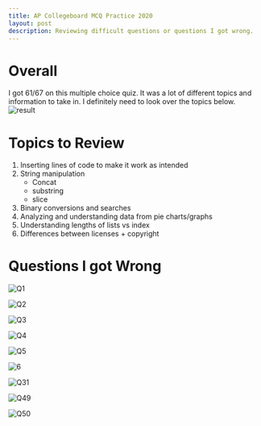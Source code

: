 ```yaml
---
title: AP Collegeboard MCQ Practice 2020 
layout: post 
description: Reviewing difficult questions or questions I got wrong.
---
```

# Overall
I got 61/67 on this multiple choice quiz. It was a lot of different topics and information to take in. I definitely need to look over the topics below.
![result]({{site.baseurl}}/images/2020result.png)

# Topics to Review
1. Inserting lines of code to make it work as intended
2. String manipulation
    - Concat
    - substring
    - slice
3. Binary conversions and searches
4. Analyzing and understanding data from pie charts/graphs
5. Understanding lengths of lists vs index
6. Differences between licenses + copyright

# Questions I got Wrong
![Q1]({{site.baseurl}}/images/overflow.png)

![Q2]({{site.baseurl}}/images/binary.png)

![Q3]({{site.baseurl}}/images/average.png)

![Q4]({{site.baseurl}}/images/coursegrade.png)

![Q5]({{site.baseurl}}/images/binarysearch.png)

![6]({{site.baseurl}}/images/license.png)

![Q31]({{site.baseurl}}/images/mc4q31.png)

![Q49]({{site.baseurl}}/images/mc4q49.png)

![Q50]({{site.baseurl}}/images/mc4q50.png)